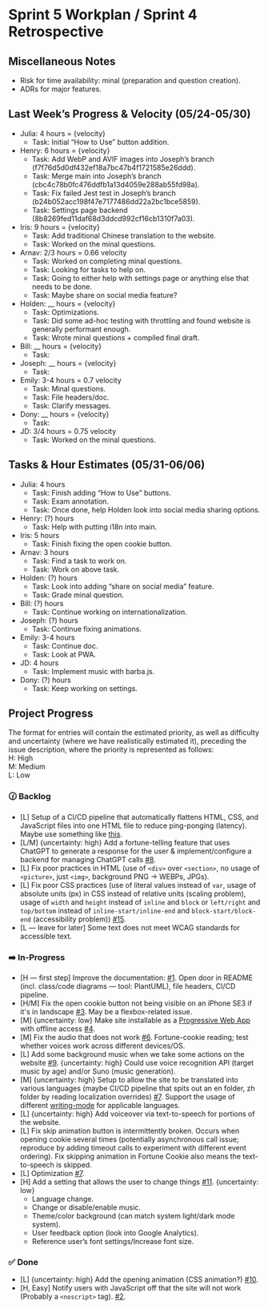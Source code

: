 # Sprint 5 Workplan / Sprint 4 Retrospective

## Miscellaneous Notes

- Risk for time availability: minal (preparation and question creation).
- ADRs for major features.

## Last Week’s Progress & Velocity (05/24-05/30)

- Julia: 4 hours = {velocity}
  - Task: Initial “How to Use” button addition.
- Henry: 6 hours = {velocity}
  - Task: Add WebP and AVIF images into Joseph’s branch (f7f76d5d0df432ef18a7bc47b4f1721585e26ddd).
  - Task: Merge main into Joseph’s branch (cbc4c78b0fc476ddfb1a13d4059e288ab55fd98a).
  - Task: Fix failed Jest test in Joseph’s branch (b24b052acc198f47e7177486dd22a2bc1bce5859).
  - Task: Settings page backend (8b8269fed11daf68d3ddcd992cf16cb1310f7a03).
- Iris: 9 hours = {velocity}
  - Task: Add traditional Chinese translation to the website.
  - Task: Worked on the minal questions.
- Arnav: 2/3 hours = 0.66 velocity
  - Task: Worked on completing minal questions.
  - Task: Looking for tasks to help on.
  - Task: Going to either help with settings page or anything else that needs to be done.
  - Task: Maybe share on social media feature?
- Holden: \_\_ hours = {velocity}
  - Task: Optimizations.
  - Task: Did some ad-hoc testing with throttling and found website is generally performant enough.
  - Task: Wrote minal questions + compiled final draft.
- Bill: \_\_ hours = {velocity}
  - Task:
- Joseph: \_\_ hours = {velocity}
  - Task:
- Emily: 3-4 hours = 0.7 velocity
  - Task: Minal questions.
  - Task: File headers/doc.
  - Task: Clarify messages.
- Dony: \_\_ hours = {velocity}
  - Task:
- JD: 3/4 hours = 0.75 velocity
  - Task: Worked on the minal questions.

## Tasks & Hour Estimates (05/31-06/06)

- Julia: 4 hours
  - Task: Finish adding “How to Use” buttons.
  - Task: Exam annotation.
  - Task: Once done, help Holden look into social media sharing options.
- Henry: (?) hours
  - Task: Help with putting i18n into main.
- Iris: 5 hours
  - Task: Finish fixing the open cookie button.
- Arnav: 3 hours
  - Task: Find a task to work on.
  - Task: Work on above task.
- Holden: (?) hours
  - Task: Look into adding “share on social media” feature.
  - Task: Grade minal question.
- Bill: (?) hours
  - Task: Continue working on internationalization.
- Joseph: (?) hours
  - Task: Continue fixing animations.
- Emily: 3-4 hours
  - Task: Continue doc.
  - Task: Look at PWA.
- JD: 4 hours
  - Task: Implement music with barba.js.
- Dony: (?) hours
  - Task: Keep working on settings.

## Project Progress

The format for entries will contain the estimated priority, as well as difficulty and uncertainty (where we have realistically estimated it), preceding the issue description, where the priority is represented as follows:  
H: High  
M: Medium  
L: Low

### 🕜 Backlog

- [L] Setup of a CI/CD pipeline that automatically flattens HTML, CSS, and JavaScript files into one HTML file to reduce ping-ponging (latency). Maybe use something like [this](https://github.com/remy/inliner).
- [L/M] {uncertainty: high} Add a fortune-telling feature that uses ChatGPT to generate a response for the user & implement/configure a backend for managing ChatGPT calls [#8](https://github.com/20-20REENVISIONED/Refactored-fortune-teller/issues/8).
- [L] Fix poor practices in HTML (use of `<div>` over `<section>`, no usage of `<picture>`, just `<img>`, background PNG -> WEBPs, JPGs).
- [L] Fix poor CSS practices (use of literal values instead of `var`, usage of absolute units (px) in CSS instead of relative units (scaling problem), usage of `width` and `height` instead of `inline` and `block` or `left/right` and `top/bottom` instead of `inline-start/inline-end` and `block-start/block-end` (accessibility problem)) [#15](https://github.com/20-20REENVISIONED/Refactored-fortune-teller/issues/15).
- [L — leave for later] Some text does not meet WCAG standards for accessible text.

### ➡️ In-Progress

- [H — first step] Improve the documentation: [#1](https://github.com/20-20REENVISIONED/Refactored-fortune-teller/issues/1). Open door in README (incl. class/code diagrams — tool: PlantUML), file headers, CI/CD pipeline.
- [H/M] Fix the open cookie button not being visible on an iPhone SE3 if it's in landscape [#3](https://github.com/20-20REENVISIONED/Refactored-fortune-teller/issues/3). May be a flexbox-related issue.
- [M] {uncertainty: low} Make site installable as a [Progressive Web App](https://developer.mozilla.org/en-US/docs/Web/Progressive_web_apps) with offline access [#4](https://github.com/20-20REENVISIONED/Refactored-fortune-teller/issues/4).
- [M] Fix the audio that does not work [#6](https://github.com/20-20REENVISIONED/Refactored-fortune-teller/issues/6). Fortune-cookie reading; test whether voices work across different devices/OS.
- [L] Add some background music when we take some actions on the website [#9](https://github.com/20-20REENVISIONED/Refactored-fortune-teller/issues/9). {uncertainty: high} Could use voice recognition API (target music by age) and/or Suno (music generation).
- [M] {uncertainty: high} Setup to allow the site to be translated into various languages (maybe CI/CD pipeline that spits out an en folder, zh folder by reading localization overrides) [#7](https://github.com/20-20REENVISIONED/Refactored-fortune-teller/issues/7). Support the usage of different [writing-mode](https://developer.mozilla.org/en-US/docs/Web/CSS/writing-mode) for applicable languages.
- [L] {uncertainty: high} Add voiceover via text-to-speech for portions of the website.
- [L] Fix skip animation button is intermittently broken. Occurs when opening cookie several times (potentially asynchronous call issue; reproduce by adding timeout calls to experiment with different event ordering). Fix skipping animation in Fortune Cookie also means the text-to-speech is skipped.
- [L] Optimization [#7](https://github.com/20-20REENVISIONED/Refactored-fortune-teller/issues/7).
- [H] Add a setting that allows the user to change things [#11](https://github.com/20-20REENVISIONED/Refactored-fortune-teller/issues/11). {uncertainty: low}
  - Language change.
  - Change or disable/enable music.
  - Theme/color background (can match system light/dark mode system).
  - User feedback option (look into Google Analytics).
  - Reference user’s font settings/Increase font size.

### ✅ Done

- [L] {uncertainty: high} Add the opening animation (CSS animation?) [#10](https://github.com/20-20REENVISIONED/Refactored-fortune-teller/issues/10).
- [H, Easy] Notify users with JavaScript off that the site will not work (Probably a `<noscript>` tag). [#2](https://github.com/20-20REENVISIONED/Refactored-fortune-teller/issues/2).
